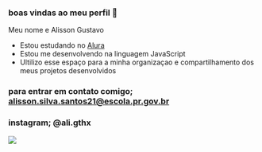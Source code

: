 ### boas vindas ao meu perfil 💙

Meu nome e Alisson Gustavo

- Estou estudando no [Alura](https://www.alura.com.br)
- Estou me desenvolvendo na linguagem JavaScript
- Ultilizo esse espaço para a minha organizaçao e compartilhamento dos meus projetos desenvolvidos

### para entrar em contato comigo; alisson.silva.santos21@escola.pr.gov.br

### instagram; @ali.gthx

![](https://media.tenor.com/JWJRjZFUa_cAAAAC/one-piece-anime.gif)
